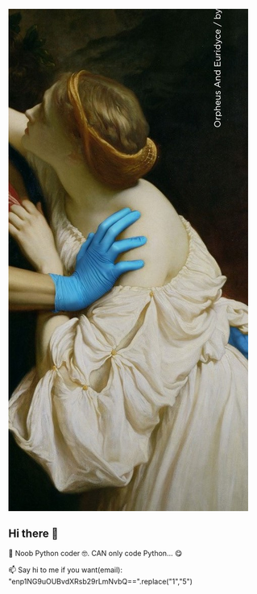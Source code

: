 ![img](./a590f094979575.5e8cca526f7fd1.jpg)

## Hi there 👋

<!--
**xingpingcn/xingpingcn** is a ✨ _special_ ✨ repository because its `README.md` (this file) appears on your GitHub profile.

Here are some ideas to get you started:

- 🔭 I’m currently working on ...
- 🌱 I’m currently learning ...
- 👯 I’m looking to collaborate on ...
- 🤔 I’m looking for help with ...
- 💬 Ask me about ...
- 📫 How to reach me: ...
- 😄 Pronouns: ...
- ⚡ Fun fact: ...
-->
🐍 Noob Python coder 🤓. CAN only code Python... 😋

📫 Say hi to me if you want(email): "enp1NG9uOUBvdXRsb29rLmNvbQ==".replace("1","5")
